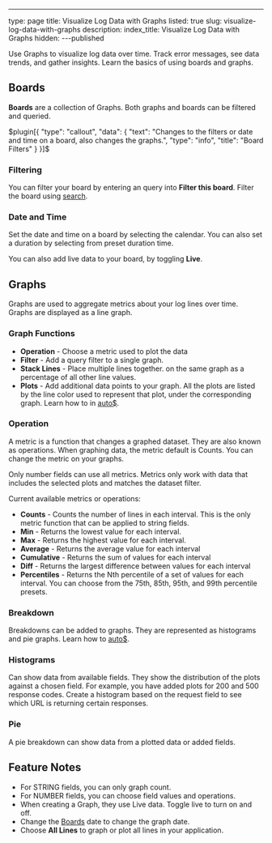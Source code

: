 ---
type: page
title: Visualize Log Data with Graphs
listed: true
slug: visualize-log-data-with-graphs
description: 
index_title: Visualize Log Data with Graphs
hidden: 
---published

Use Graphs to visualize log data over time. Track error messages, see data trends, and gather insights. Learn the basics of using boards and graphs.

## Boards

**Boards** are a collection of Graphs. Both graphs and boards can be filtered and queried.

$plugin[{
    "type": "callout",
    "data": {
        "text": "Changes to the filters or date and time on a board, also changes the graphs.",
        "type": "info",
        "title": "Board Filters"
    }
}]$

### Filtering

You can filter your board by entering an query into **Filter this board**. Filter the board using [search](/docs/search-and-filter).

### Date and Time

Set the date and time on a board by selecting the calendar. You can also set a duration by selecting from preset duration time. 

You can also add live data to your board, by toggling **Live**. 

## Graphs

Graphs are used to aggregate metrics about your log lines over time. Graphs are displayed as a line graph. 

### Graph Functions

- **Operation** - Choose a metric used to plot the data
- **Filter** - Add a query filter to a single graph.
- **Stack Lines** - Place multiple lines together. on the same graph as a percentage of all other line values.
- **Plots** - Add additional data points to your graph. All the plots are listed by the line color used to represent that plot, under the corresponding graph. Learn how to in [auto$](/docs/add-a-plot-to-a-graph).

### Operation

A metric is a function that changes a graphed dataset. They are also known as operations. When graphing data, the metric default is Counts. You can change the metric on your graphs. 

Only number fields can use all metrics. Metrics only work with data that includes the selected plots and matches the dataset filter.

Current available metrics or operations:

- **Counts** - Counts the number of lines in each interval. This is the only metric function that can be applied to string fields.
- **Min** - Returns the lowest value for each interval.
- **Max** - Returns the highest value for each interval.
- **Average** - Returns the average value for each interval
- **Cumulative** - Returns the sum of values for each interval
- **Diff** - Returns the largest difference between values for each interval
- **Percentiles** - Returns the Nth percentile of a set of values for each interval. You can choose from the 75th, 85th, 95th, and 99th percentile presets.

### Breakdown

Breakdowns can be added to graphs. They are represented as histograms and pie graphs. Learn how to [auto$](/docs/add-a-breakdown-to-a-graph).

### Histograms

Can show data from available fields. They show the distribution of the plots against a chosen field. For example, you have added plots for 200 and 500 response codes. Create a histogram based on the request field to see which URL is returning certain responses.

### Pie

A pie breakdown can show data from a plotted data or added fields. 

## Feature Notes

- For STRING fields, you can only graph count. 
- For NUMBER fields, you can choose field values and operations. 
- When creating a Graph, they use Live data. Toggle live to turn on and off. 
- Change the [Boards](/docs/visualize-log-data-with-graphs) date to change the graph date.
- Choose **All Lines** to graph or plot all lines in your application.

